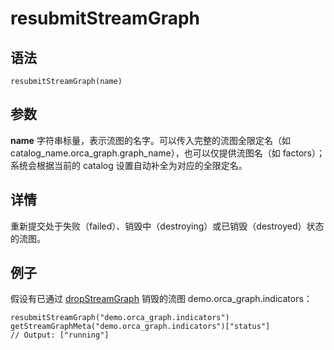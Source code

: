 # resubmitStreamGraph

## 语法

`resubmitStreamGraph(name)`

## 参数

**name** 字符串标量，表示流图的名字。可以传入完整的流图全限定名（如
catalog\_name.orca\_graph.graph\_name），也可以仅提供流图名（如 factors）；系统会根据当前的 catalog
设置自动补全为对应的全限定名。

## 详情

重新提交处于失败（failed）、销毁中（destroying）或已销毁（destroyed）状态的流图。

## 例子

假设有已通过 [dropStreamGraph](../d/dropStreamGraph.html) 销毁的流图
demo.orca\_graph.indicators：

```
resubmitStreamGraph("demo.orca_graph.indicators")
getStreamGraphMeta("demo.orca_graph.indicators")["status"]
// Output: ["running"]
```

